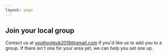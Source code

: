 ```yaml
---
layout: page
---
```


<section class="section green" markdown="1">
<h2 id="join-your-local-group">Join your local group</h2>

Contact us at <a href="mailto:youthvoteuk2019@gmail.com">youthvoteuk2019@gmail.com</a> if you'd like us to add you to a group. If there isn't one for your area yet, we can help you set one up.

</section>
